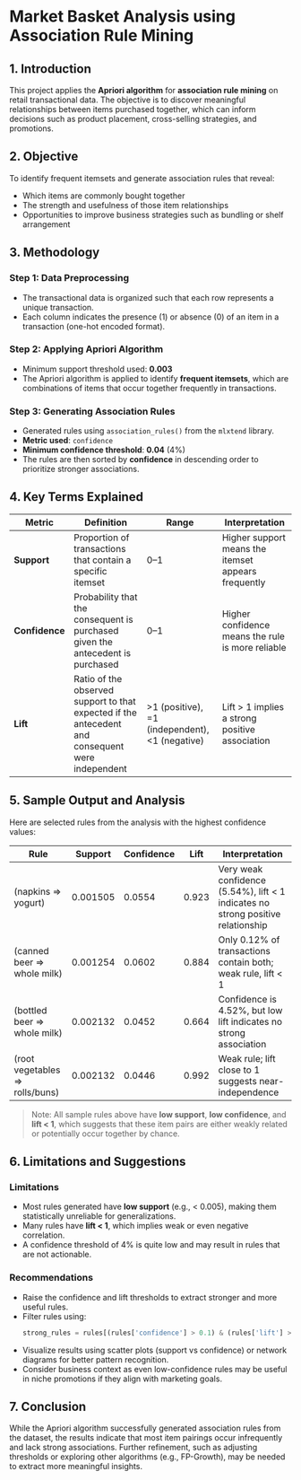 # Market Basket Analysis using Association Rule Mining

## 1. Introduction
This project applies the **Apriori algorithm** for **association rule mining** on retail transactional data. The objective is to discover meaningful relationships between items purchased together, which can inform decisions such as product placement, cross-selling strategies, and promotions.

## 2. Objective
To identify frequent itemsets and generate association rules that reveal:
- Which items are commonly bought together
- The strength and usefulness of those item relationships
- Opportunities to improve business strategies such as bundling or shelf arrangement

## 3. Methodology

### Step 1: Data Preprocessing
- The transactional data is organized such that each row represents a unique transaction.
- Each column indicates the presence (1) or absence (0) of an item in a transaction (one-hot encoded format).

### Step 2: Applying Apriori Algorithm
- Minimum support threshold used: **0.003**
- The Apriori algorithm is applied to identify **frequent itemsets**, which are combinations of items that occur together frequently in transactions.

### Step 3: Generating Association Rules
- Generated rules using `association_rules()` from the `mlxtend` library.
- **Metric used**: `confidence`
- **Minimum confidence threshold**: **0.04** (4%)
- The rules are then sorted by **confidence** in descending order to prioritize stronger associations.

## 4. Key Terms Explained

| Metric        | Definition                                                                                       | Range     | Interpretation                                                                       |
|---------------|--------------------------------------------------------------------------------------------------|-----------|----------------------------------------------------------------------------------------|
| **Support**   | Proportion of transactions that contain a specific itemset                                       | 0–1       | Higher support means the itemset appears frequently                                  |
| **Confidence**| Probability that the consequent is purchased given the antecedent is purchased                   | 0–1       | Higher confidence means the rule is more reliable                                    |
| **Lift**      | Ratio of the observed support to that expected if the antecedent and consequent were independent | >1 (positive), =1 (independent), <1 (negative) | Lift > 1 implies a strong positive association |

## 5. Sample Output and Analysis

Here are selected rules from the analysis with the highest confidence values:

| Rule                          | Support   | Confidence | Lift  | Interpretation                                                                  |
|-------------------------------|-----------|------------|-------|----------------------------------------------------------------------------------|
| (napkins ⇒ yogurt)            | 0.001505  | 0.0554     | 0.923 | Very weak confidence (5.54%), lift < 1 indicates no strong positive relationship |
| (canned beer ⇒ whole milk)    | 0.001254  | 0.0602     | 0.884 | Only 0.12% of transactions contain both; weak rule, lift < 1                     |
| (bottled beer ⇒ whole milk)   | 0.002132  | 0.0452     | 0.664 | Confidence is 4.52%, but low lift indicates no strong association                |
| (root vegetables ⇒ rolls/buns)| 0.002132  | 0.0446     | 0.992 | Weak rule; lift close to 1 suggests near-independence                           |

> Note: All sample rules above have **low support**, **low confidence**, and **lift < 1**, which suggests that these item pairs are either weakly related or potentially occur together by chance.

## 6. Limitations and Suggestions

### Limitations
- Most rules generated have **low support** (e.g., < 0.005), making them statistically unreliable for generalizations.
- Many rules have **lift < 1**, which implies weak or even negative correlation.
- A confidence threshold of 4% is quite low and may result in rules that are not actionable.

### Recommendations
- Raise the confidence and lift thresholds to extract stronger and more useful rules.
- Filter rules using:
  ```python
  strong_rules = rules[(rules['confidence'] > 0.1) & (rules['lift'] > 1)]
- Visualize results using scatter plots (support vs confidence) or network diagrams for better pattern recognition.
- Consider business context as even low-confidence rules may be useful in niche promotions if they align with marketing goals.

## 7. Conclusion
While the Apriori algorithm successfully generated association rules from the dataset, the results indicate that most item pairings occur infrequently and lack strong associations. Further refinement, such as adjusting thresholds or exploring other algorithms (e.g., FP-Growth), may be needed to extract more meaningful insights.
